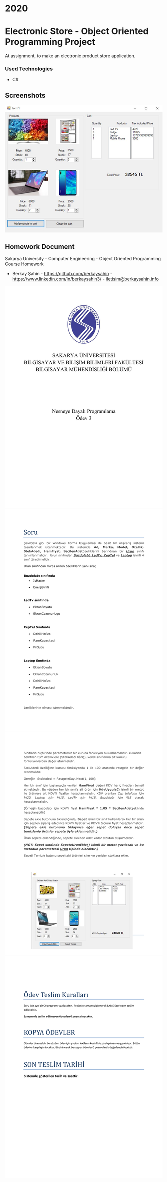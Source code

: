# 2020
# Electronic Store - Object Oriented Programming Project

  At assignment, to make an electronic product store application.

### Used Technologies
  
  - C#
   
## Screenshots

![preview](GithubReadmeDocs/preview/preview1.jpg)

## Homework Document

Sakarya University - Computer Engineering - Object Oriented Programming Course Homework

  - Berkay Şahin - https://github.com/berkaysahin - https://www.linkedin.com/in/berkaysahin3/ - iletisim@berkaysahin.info

![preview](GithubReadmeDocs/homeworkdocument/HomeworkDocument-1.jpg)
![preview](GithubReadmeDocs/homeworkdocument/HomeworkDocument-2.jpg)
![preview](GithubReadmeDocs/homeworkdocument/HomeworkDocument-3.jpg)
![preview](GithubReadmeDocs/homeworkdocument/HomeworkDocument-4.jpg)
